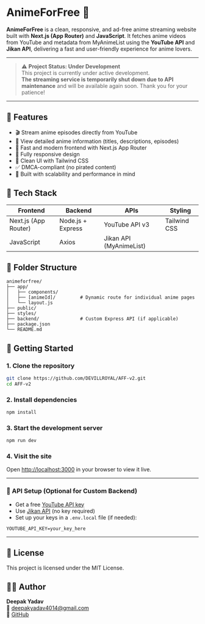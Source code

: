 # AnimeForFree 🎥

**AnimeForFree** is a clean, responsive, and ad-free anime streaming website built with **Next.js (App Router)** and **JavaScript**. It fetches anime videos from YouTube and metadata from MyAnimeList using the **YouTube API** and **Jikan API**, delivering a fast and user-friendly experience for anime lovers.

---

> ⚠️ **Project Status: Under Development**  
> This project is currently under active development.  
> **The streaming service is temporarily shut down due to API maintenance** and will be available again soon. Thank you for your patience!

---

## 🌟 Features

- 🎬 Stream anime episodes directly from YouTube
- 📖 View detailed anime information (titles, descriptions, episodes)
- 🚀 Fast and modern frontend with Next.js App Router
- 📱 Fully responsive design
- 🧼 Clean UI with Tailwind CSS
- ✅ DMCA-compliant (no pirated content)
- 🔧 Built with scalability and performance in mind

## 🧰 Tech Stack

| Frontend               | Backend           | APIs                      | Styling      |
|------------------------|-------------------|---------------------------|--------------|
| Next.js (App Router)   | Node.js + Express | YouTube API v3            | Tailwind CSS |
| JavaScript             | Axios             | Jikan API (MyAnimeList)   |              |

## 📁 Folder Structure

```
animeforfree/
├── app/
│   ├── components/
│   ├── [animeId]/         # Dynamic route for individual anime pages
│   └── layout.js
├── public/
├── styles/
├── backend/               # Custom Express API (if applicable)
├── package.json
└── README.md
```

## 🚀 Getting Started

### 1. Clone the repository

```bash
git clone https://github.com/DEVILLROYAL/AFF-v2.git
cd AFF-v2
```

### 2. Install dependencies

```bash
npm install
```

### 3. Start the development server

```bash
npm run dev
```

### 4. Visit the site

Open [http://localhost:3000](http://localhost:3000) in your browser to view it live.

---

### 🔑 API Setup (Optional for Custom Backend)

- Get a free [YouTube API key](https://console.developers.google.com/)
- Use [Jikan API](https://jikan.moe/) (no key required)
- Set up your keys in a `.env.local` file (if needed):

```
YOUTUBE_API_KEY=your_key_here
```

---

## 📄 License

This project is licensed under the MIT License.

## 🙋‍♂️ Author

**Deepak Yadav**  
📧 deepakyadav4014@gmail.com  
🔗 [GitHub](https://github.com/DEVILLROYAL)
